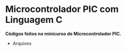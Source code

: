 # Microcontrolador PIC com Linguagem C

**Códigos feitos no minicurso de Microcontrolador PIC.**
- Arquivos

